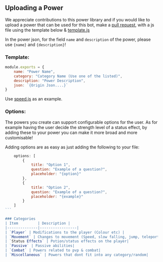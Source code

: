 ## Uploading a Power
We appreciate contributions to this power library and if you would like to upload a power that can be used for this bot, make a [pull request](https://github.com/Exzotic5485/OriginCreator-Powers/pulls), with a js file using the template below & [template.js](https://github.com/Exzotic5485/OriginCreator-Powers/blob/main/template.js)

In the power json, for the field `name` and `description` of the power, please use `{name}` and `{description}`!

### Template:
```js
module.exports = {
    name: "Power Name",
    category: "Category Name (Use one of the listed)",
    description: "Power Description",
    json: `{Origin Json....}`
}
```
Use [speed.js](https://github.com/Exzotic5485/OriginCreator-Powers/blob/main/speed.js) as an example.

### Options:
The powers you create can support configurable options for the user. As for example having the user decide the strength level of a status effect, by adding these to your power you can make it more broad and more customisable!

Adding options are as easy as just adding the following to your file:
````js
    options: [
        {
            title: "Option 1",
            question: "Example of a question?",
            placeholder: "{option}" 
        },
        {
            title: "Option 2",
            question: "Example of a question?",
            placeholder: "{example}" 
        }
    ]
```

### Categories
| Item         | Description |
|--------------|-----------------|
| `Player` | Modifications to the player (Colour etc) |
| `Movement` | Changes to movement (Speed, slow falling, jump, teleporting)      |
| `Status Effects` | Potion/status effects on the player|
| `Passive` | Passive abilities|
| `Combat` | Powers related to pvp & combat|
| `Miscellaneous` | Powers that dont fit into any category/random|
